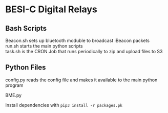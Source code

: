 # BESI-C Digital Relays

## Bash Scripts

Beacon.sh sets up bluetooth moduble to broadcast iBeacon packets  
run.sh starts the main python scripts  
task.sh is the CRON Job that runs periodically to zip and upload files to S3

## Python Files

config.py reads the config file and makes it available to the main python program

BME.py 


Install dependencies with `pip3 install -r packages.pk`
